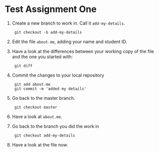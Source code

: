 # Test Assignment One

1. Create a new branch to work in. Call it `add-my-details`.

        git checkout -b add-my-details

2. Edit the file `about.me`, adding your name and student ID.

3. Have a look at the differences between your working copy of the
   file and the one you started with:

        git diff

4. Commit the changes to your local repository

        git add about.me
        git commit -m 'added my details'

5. Go back to the master branch.

        git checkout master

6. Have a look at `about.me`.

7. Go back to the branch you did the work in

        git checkout add-my-details

8. Have a look at the file now.


